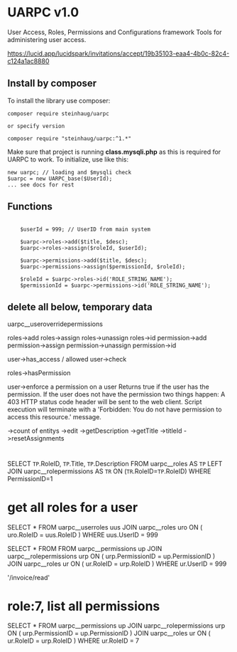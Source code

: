 # UARPC v1.0

User Access, Roles, Permissions and Configurations framework
Tools for administering user access.

https://lucid.app/lucidspark/invitations/accept/19b35103-eaa4-4b0c-82c4-c124a1ac8880


## Install by composer

To install the library use composer:

    composer require steinhaug/uarpc

    or specify version

    composer require "steinhaug/uarpc:^1.*"

Make sure that project is running **class.mysqli.php** as this is required for UARPC to work. To initialize, use like this:

    new uarpc; // loading and $mysqli check
    $uarpc = new UARPC_base($UserId);
    ... see docs for rest


## Functions

```LESS

    $userId = 999; // UserID from main system

    $uarpc->roles->add($title, $desc);
    $uarpc->roles->assign($roleId, $userId);

    $uarpc->permissions->add($title, $desc);
    $uarpc->permissions->assign($permissionId, $roleId);

    $roleId = $uarpc->roles->id('ROLE_STRING_NAME');
    $permissionId = $uarpc->permissions->id('ROLE_STRING_NAME');

```


## delete all below, temporary data




uarpc__useroverridepermissions


roles->add
roles->assign
roles->unassign
roles->id
permission->add
permission->assign
permission->unassign
permission->id

user->has_access / allowed
user->check

roles->hasPermission


user->enforce a permission on a user
Returns true if the user has the permission.
If the user does not have the permission two things happen:
A 403 HTTP status code header will be sent to the web client.
Script execution will terminate with a 'Forbidden: You do not have permission to access this resource.' message.

->count of entitys
->edit
->getDescription
->getTitle
->titleId
->resetAssignments


#
SELECT `TP`.RoleID, `TP`.Title, `TP`.Description FROM uarpc__roles AS `TP`
LEFT JOIN uarpc__rolepermissions AS `TR` ON (`TR`.RoleID=`TP`.RoleID)
WHERE PermissionID=1

# get all roles for a user
SELECT * FROM uarpc__userroles uus 
JOIN uarpc__roles uro ON ( uro.RoleID = uus.RoleID ) 
WHERE uus.UserID = 999


SELECT * FROM 
FROM uarpc__permissions up 
JOIN uarpc__rolepermissions urp ON ( urp.PermissionID = up.PermissionID ) 
JOIN uarpc__roles ur ON ( ur.RoleID = urp.RoleID ) 
WHERE ur.UserID = 999


'/invoice/read'


# role:7, list all permissions
SELECT * 
FROM uarpc__permissions up 
JOIN uarpc__rolepermissions urp ON ( urp.PermissionID = up.PermissionID ) 
JOIN uarpc__roles ur ON ( ur.RoleID = urp.RoleID ) 
WHERE ur.RoleID = 7




